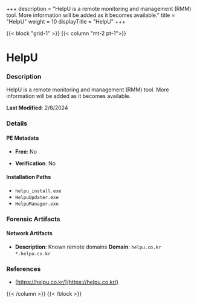 +++
description = "HelpU is a remote monitoring and management (RMM) tool. More information will be added as it becomes available."
title = "HelpU"
weight = 10
displayTitle = "HelpU"
+++


{{< block "grid-1" >}}
{{< column "mt-2 pt-1">}}

# HelpU


### Description

HelpU is a remote monitoring and management (RMM) tool. More information will be added as it becomes available.



**Last Modified**: 2/8/2024

### Details


#### PE Metadata


- **Free**: No

- **Verification**: No




#### Installation Paths
- `helpu_install.exe`
- `HelpuUpdater.exe`
- `HelpuManager.exe`

### Forensic Artifacts




#### Network Artifacts

- **Description**: Known remote domains
  **Domain**: `helpu.co.kr` `*.helpu.co.kr`





### References
- [https://helpu.co.kr/](https://helpu.co.kr/)



{{< /column >}}
{{< /block >}}
